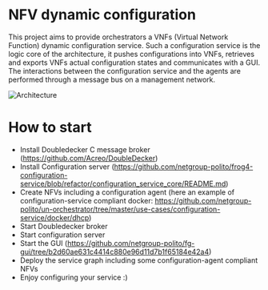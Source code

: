 # NFV dynamic configuration

This project aims to provide orchestrators a VNFs (Virtual Network Function) dynamic configuration service.
Such a configuration service is the logic core of the architecture, it pushes configurations into VNFs, retrieves and exports VNFs actual configuration states and communicates with a GUI.
The interactions between the configuration service and the agents are performed through a message bus on a management network.

![Architecture](https://raw.githubusercontent.com/netgroup-polito/generic-nfv-configuration-and-management/master/images/architecture.jpg)

# How to start
* Install Doubledecker C message broker (https://github.com/Acreo/DoubleDecker)
* Install Configuration server (https://github.com/netgroup-polito/frog4-configuration-service/blob/refactor/configuration_service_core/README.md)
* Create NFVs including a configuration agent (here an example of configuration-service compliant docker: https://github.com/netgroup-polito/un-orchestrator/tree/master/use-cases/configuration-service/docker/dhcp)
* Start Doubledecker broker
* Start configuration server
* Start the GUI (https://github.com/netgroup-polito/fg-gui/tree/b2d60ae631c4414c880e96d11d7b1f65184e42a4)
* Deploy the service graph including some configuration-agent compliant NFVs
* Enjoy configuring your service :)
